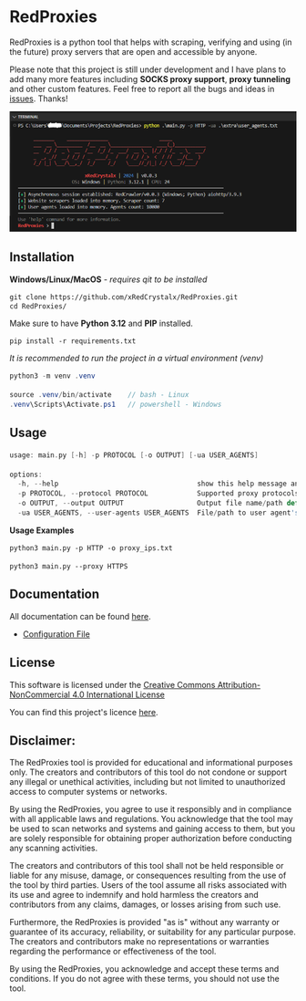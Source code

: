 # RedProxies
RedProxies is a python tool that helps with scraping, verifying and using (in the future) proxy servers that are open and accessible by anyone.

Please note that this project is still under development and I have plans to add many more features including **SOCKS proxy support**, **proxy tunneling** and other custom features. Feel free to report all the bugs and ideas in [issues](https://github.com/xRedCrystalx/RedProxies/issues). Thanks!

![showcase](https://github.com/xRedCrystalx/RedProxies/blob/main/extra/showcase.png)

## Installation
**Windows/Linux/MacOS** - *requires qit to be installed*
```
git clone https://github.com/xRedCrystalx/RedProxies.git
cd RedProxies/
```
Make sure to have **Python 3.12** and **PIP** installed.
```
pip install -r requirements.txt
```
*It is recommended to run the project in a virtual environment (venv)*
```java
python3 -m venv .venv

source .venv/bin/activate    // bash - Linux
.venv\Scripts\Activate.ps1   // powershell - Windows
```

## Usage
```c
usage: main.py [-h] -p PROTOCOL [-o OUTPUT] [-ua USER_AGENTS]

options:
  -h, --help                                  show this help message and exit
  -p PROTOCOL, --protocol PROTOCOL            Supported proxy protocols: HTTP, HTTPS (can be lowercased)
  -o OUTPUT, --output OUTPUT                  Output file name/path default: output.txt
  -ua USER_AGENTS, --user-agents USER_AGENTS  File/path to user agent's .txt file
```
**Usage Examples**
```
python3 main.py -p HTTP -o proxy_ips.txt

python3 main.py --proxy HTTPS
```

## Documentation
All documentation can be found [here](https://github.com/xRedCrystalx/RedProxies/tree/main/docs).

- [Configuration File](https://github.com/xRedCrystalx/RedProxies/blob/main/docs/config_file.md)

## License
This software is licensed under the [Creative Commons Attribution-NonCommercial 4.0 International License](https://creativecommons.org/licenses/by-nc/4.0/legalcode)

You can find this project's licence [here](https://github.com/xRedCrystalx/RedProxies/blob/main/LICENSE).


## Disclaimer:

The RedProxies tool is provided for educational and informational purposes only. The creators and contributors of this tool do not condone or support any illegal or unethical activities, including but not limited to unauthorized access to computer systems or networks.

By using the RedProxies, you agree to use it responsibly and in compliance with all applicable laws and regulations. You acknowledge that the tool may be used to scan networks and systems and gaining access to them, but you are solely responsible for obtaining proper authorization before conducting any scanning activities.

The creators and contributors of this tool shall not be held responsible or liable for any misuse, damage, or consequences resulting from the use of the tool by third parties. Users of the tool assume all risks associated with its use and agree to indemnify and hold harmless the creators and contributors from any claims, damages, or losses arising from such use.

Furthermore, the RedProxies is provided "as is" without any warranty or guarantee of its accuracy, reliability, or suitability for any particular purpose. The creators and contributors make no representations or warranties regarding the performance or effectiveness of the tool.

By using the RedProxies, you acknowledge and accept these terms and conditions. If you do not agree with these terms, you should not use the tool.

